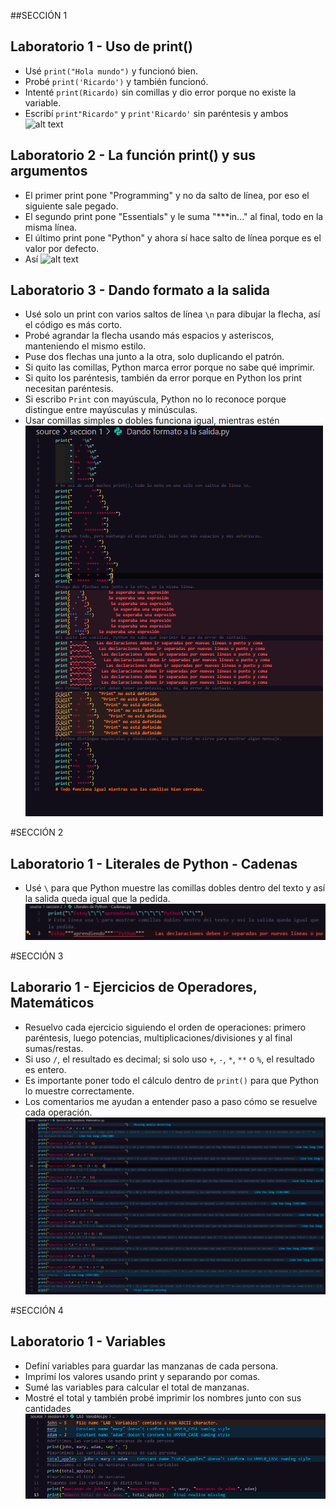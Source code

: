 ##SECCIÓN 1

## Laboratorio 1 - Uso de print()

- Usé `print("Hola mundo")` y funcionó bien.
- Probé `print('Ricardo')` y también funcionó.
- Intenté `print(Ricardo)` sin comillas y dio error porque no existe la variable.
- Escribí `print"Ricardo"` y `print'Ricardo'` sin paréntesis y ambos
  ![alt text](../fundamentos%20python/img/seccion1.png)

## Laboratorio 2 - La función print() y sus argumentos

- El primer print pone "Programming" y no da salto de línea, por eso el siguiente sale pegado.
- El segundo print pone "Essentials" y le suma "\*\*\*in..." al final, todo en la misma línea.
- El último print pone "Python" y ahora sí hace salto de línea porque es el valor por defecto.
- Así
  ![alt text](../fundamentos%20python/img/seccion1_2.png)

## Laboratorio 3 - Dando formato a la salida

- Usé solo un print con varios saltos de línea `\n` para dibujar la flecha, así el código es más corto.
- Probé agrandar la flecha usando más espacios y asteriscos, manteniendo el mismo estilo.
- Puse dos flechas una junto a la otra, solo duplicando el patrón.
- Si quito las comillas, Python marca error porque no sabe qué imprimir.
- Si quito los paréntesis, también da error porque en Python los print necesitan paréntesis.
- Si escribo `Print` con mayúscula, Python no lo reconoce porque distingue entre mayúsculas y minúsculas.
- Usar comillas simples o dobles funciona igual, mientras estén
  ![alt text](img/seccion1_3.png)

#SECCIÓN 2

## Laboratorio 1 - Literales de Python - Cadenas

- Usé `\` para que Python muestre las comillas dobles dentro del texto y así la salida queda igual que la pedida.
  ![alt text](img/seccion2.png)

#SECCIÓN 3

## Laborario 1 - Ejercicios de Operadores, Matemáticos

- Resuelvo cada ejercicio siguiendo el orden de operaciones: primero paréntesis, luego potencias, multiplicaciones/divisiones y al final sumas/restas.
- Si uso `/`, el resultado es decimal; si solo uso `+`, `-`, `*`, `**` o `%`, el resultado es entero.
- Es importante poner todo el cálculo dentro de `print()` para que Python lo muestre correctamente.
- Los comentarios me ayudan a entender paso a paso cómo se resuelve cada operación.
![alt text](img/seccion3.png)

#SECCIÓN 4  

## Laboratorio 1 - Variables

- Definí variables para guardar las manzanas de cada persona.
- Imprimí los valores usando print y separando por comas.
- Sumé las variables para calcular el total de manzanas.
- Mostré el total y también probé imprimir los nombres junto con sus cantidades
![alt text](img/seccion4.png)